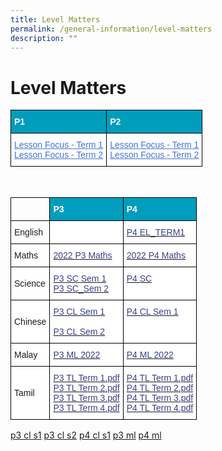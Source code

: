 ```yaml
---
title: Level Matters
permalink: /general-information/level-matters
description: ""
---
```

# Level Matters

<style type="text/css">
.tg  {border-collapse:collapse;border-spacing:0;}
.tg td{border-color:black;border-style:solid;border-width:1px;font-family:Arial, sans-serif;font-size:14px;
  overflow:hidden;padding:10px 5px;word-break:normal;}
.tg th{border-color:black;border-style:solid;border-width:1px;font-family:Arial, sans-serif;font-size:14px;
  font-weight:normal;overflow:hidden;padding:10px 5px;word-break:normal;}
.tg .tg-268o{background-color:#009DBD;color:#FFF;font-weight:bold;text-align:left;vertical-align:top}
.tg .tg-wjv8{background-color:#FFF;color:#4372D6;text-align:left;text-decoration:underline;vertical-align:top}
</style>
<table class="tg">
<thead>
  <tr>
    <th class="tg-268o"><span style="color:#FFF">P1</span></th>
    <th class="tg-268o"><span style="color:#FFF">P2</span></th>
  </tr>
</thead>
<tbody>
  <tr>
    <td class="tg-wjv8"><a href="https://ogp-admiraltypri-staging.netlify.app/files/P1%20Term%201%202022.pdf"><span style="font-weight:inherit;font-style:inherit;text-decoration:underline;color:#4372D6">Lesson Focus - Term 1</span></a><br><a href="https://ogp-admiraltypri-staging.netlify.app/files/P1%20Term%202%202022.pdf"><span style="font-weight:inherit;font-style:inherit;text-decoration:underline;color:#4372D6">Lesson Focus - Term 2</span></a></td>
    <td class="tg-wjv8"><a href="https://ogp-admiraltypri-staging.netlify.app/files/P2%20Term%201%202022.pdf"><span style="font-weight:inherit;font-style:inherit;text-decoration:underline;color:#4372D6">Lesson Focus - Term 1</span></a><br><a href="https://ogp-admiraltypri-staging.netlify.app/files/P2%20Term%202%202022.pdf"><span style="font-weight:inherit;font-style:inherit;text-decoration:underline;color:#4372D6">Lesson Focus - Term 2</span></a></td>
  </tr>
</tbody>
</table>


<br>

<style type="text/css">
.tg  {border-collapse:collapse;border-spacing:0;}
.tg td{border-color:black;border-style:solid;border-width:1px;font-family:Arial, sans-serif;font-size:14px;
  overflow:hidden;padding:10px 5px;word-break:normal;}
.tg th{border-color:black;border-style:solid;border-width:1px;font-family:Arial, sans-serif;font-size:14px;
  font-weight:normal;overflow:hidden;padding:10px 5px;word-break:normal;}
.tg .tg-268o{background-color:#009DBD;color:#FFF;font-weight:bold;text-align:left;vertical-align:top}
.tg .tg-0lax{text-align:left;vertical-align:top}
.tg .tg-zr06{background-color:#FFF;text-align:left;vertical-align:middle}
.tg .tg-wmsy{background-color:#FFF;color:#383E8E;text-align:left;vertical-align:top}
</style>
<table class="tg">
<thead>
  <tr>
    <th class="tg-0lax"></th>
    <th class="tg-268o"><span style="color:#FFF">P3</span></th>
    <th class="tg-268o"><span style="color:#FFF">P4</span></th>
  </tr>
</thead>
<tbody>
  <tr>
    <td class="tg-zr06">English</td>
    <td class="tg-zr06"></td>
    <td class="tg-wmsy"><a href="https://ogp-admiraltypri-staging.netlify.app/files/P4%20EL_TERM1%20Lesson%20Focus.pdf"><span style="text-decoration:none;color:#383E8E">P4 EL_TERM1</span></a><br></td>
  </tr>
  <tr>
    <td class="tg-zr06">Maths </td>
    <td class="tg-wmsy"><a href="https://ogp-admiraltypri-staging.netlify.app/files/2022%20P3%20Maths%20Lesson%20Focus.pdf"><span style="text-decoration:none;color:#383E8E">2022 P3 Maths</span></a><br></td>
    <td class="tg-wmsy"><a href="https://ogp-admiraltypri-staging.netlify.app/files/2022%20P4%20Maths%20Lesson%20Focus.pdf"><span style="text-decoration:none;color:#383E8E">2022 P4 Maths</span></a><br></td>
  </tr>
  <tr>
    <td class="tg-zr06">Science </td>
    <td class="tg-wmsy"><a href="https://ogp-admiraltypri-staging.netlify.app/files/P3%20SC%20Sem%201.pdf"><span style="text-decoration:none;color:#383E8E">P3 SC Sem 1</span></a><br><a href="https://ogp-admiraltypri-staging.netlify.app/files/P3%20SC_Sem%202.pdf"><span style="text-decoration:none;color:#383E8E">P3 SC_Sem 2</span></a><br></td>
    <td class="tg-wmsy"><a href="https://ogp-admiraltypri-staging.netlify.app/files/P4%20SC.pdf"><span style="text-decoration:none;color:#383E8E">P4 SC</span></a><br></td>
  </tr>
  <tr>
    <td class="tg-zr06">Chinese   </td>
    <td class="tg-wmsy"><a href="https://ogp-admiraltypri-staging.netlify.app/files/P3%20CL%20Semester%201%202022%20Lesson%20Focus.pdf"><span style="text-decoration:none;color:#383E8E">P3 CL Sem 1</span></a><br><br><a href="https://admiraltypri.moe.edu.sg/qql/slot/u234/2022/PDF/Lesson%20Focus/P3%20CL%20Semester%202%202022%20Lesson%20Focus.pdf"><span style="text-decoration:none;color:#383E8E">P3 CL Sem 2</span></a><br></td>
    <td class="tg-wmsy"><a href="https://admiraltypri.moe.edu.sg/qql/slot/u234/2022/PDF/Lesson%20Focus/P4%20CL%20Semester%201%202022%20Lesson%20Focus.pdf"><span style="text-decoration:none;color:#383E8E">P4 CL Sem 1</span></a><br></td>
  </tr>
  <tr>
    <td class="tg-zr06">Malay   </td>
    <td class="tg-wmsy"><a href="https://admiraltypri.moe.edu.sg/qql/slot/u234/2022/PDF/Lesson%20Focus/P3%20ML%202022.pdf"><span style="text-decoration:none;color:#383E8E">P3 ML 2022</span></a><br></td>
    <td class="tg-wmsy"><a href="https://admiraltypri.moe.edu.sg/qql/slot/u234/2022/PDF/Lesson%20Focus/P4%20ML%202022.pdf"><span style="text-decoration:none;color:#383E8E">P4 ML 2022</span></a><br></td>
  </tr>
  <tr>
    <td class="tg-zr06">Tamil </td>
    <td class="tg-wmsy"><a href="https://admiraltypri.moe.edu.sg/qql/slot/u234/2022/PDF/Lesson%20Focus/P3%20TL%20Term%201.pdf"><span style="text-decoration:none;color:#383E8E;background-color:initial">P3 TL Term 1.pdf</span></a><a href="https://admiraltypri.moe.edu.sg/qql/slot/u234/2022/PDF/Lesson%20Focus/P3%20TL%20Term%201.pdf"> </a><span style="background-color:initial"> </span><br><a href="https://admiraltypri.moe.edu.sg/qql/slot/u234/2022/PDF/Lesson%20Focus/P3%20TL%20Term%202.pdf"><span style="text-decoration:none;color:#383E8E;background-color:initial">P3 TL Term 2.pdf</span></a><br><a href="https://admiraltypri.moe.edu.sg/qql/slot/u234/2022/PDF/Lesson%20Focus/P3%20TL%20Term%203.pdf"><span style="text-decoration:none;color:#383E8E">P3 TL Term 3.pdf</span></a><br><a href="https://admiraltypri.moe.edu.sg/qql/slot/u234/2022/PDF/Lesson%20Focus/P3%20TL%20Term%204.pdf"><span style="text-decoration:none;color:#383E8E">P3 TL Term 4.pdf</span></a><br></td>
    <td class="tg-wmsy"><a href="https://admiraltypri.moe.edu.sg/qql/slot/u234/2022/PDF/Lesson%20Focus/P4%20TL%20Term%201.pdf" target="_blank" rel="noopener noreferrer"><span style="text-decoration:none;color:#383E8E;background-color:initial">P4 TL Term 1.pdf</span></a><br><a href="https://admiraltypri.moe.edu.sg/qql/slot/u234/2022/PDF/Lesson%20Focus/P4%20TL%20Term%202.pdf" target="_blank" rel="noopener noreferrer"><span style="text-decoration:none;color:#383E8E;background-color:initial">P4 TL Term 2.pdf</span></a><br><a href="https://admiraltypri.moe.edu.sg/qql/slot/u234/2022/PDF/Lesson%20Focus/P4%20TL%20Term%203.pdf" target="_blank" rel="noopener noreferrer"><span style="text-decoration:none;color:#383E8E">P4 TL Term 3.pdf</span></a><br><a href="https://admiraltypri.moe.edu.sg/qql/slot/u234/2022/PDF/Lesson%20Focus/P4%20TL%20Term%204.pdf" target="_blank" rel="noopener noreferrer"><span style="color:#383E8E">P4 TL Term 4.pdf</span></a><br></td>
  </tr>
</tbody>
</table>


[p3 cl s1](/files/P3%20CL%20Semester%201%202022%20Lesson%20Focus.pdf)
[p3 cl s2](/files/P3%20CL%20Semester%202%202022%20Lesson%20Focus.pdf)
[p4 cl s1](/files/P4%20CL%20Semester%201%202022%20Lesson%20Focus.pdf)
[p3 ml](/files/P3%20ML%202022.pdf)
[p4 ml](/files/P4%20ML%202022.pdf)